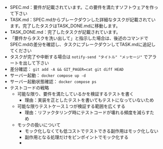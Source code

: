* SPEC.md：要件が記載されています。この要件を満たすソフトウェアを作って下さい
* TASK.md：SPEC.mdからブレークダウンした詳細なタスクが記載されています。完了したタスクはTASK_DONE.mdに移動します。
* TASK_DONE.md：完了したタスクが記載されています。
* 「要件からタスクを洗い出して」と指示した場合は、後述のコマンドでSPEC.mdの差分を確認し、タスクにブレークダウンしてTASK.mdに追記してください
* タスクが完了や中断する場合は `notify-send "タイトル" "メッセージ"` でアラートを出して下さい
* 差分確認： `git add -A && GIT_PAGER=cat git diff HEAD`
* サーバー起動： `docker compose up -d`
* サーバー起動状態確認： `docker compose ps`
* テストコードの戦略
    * 可能な限り、要件を満たしているかを検証するテストを書く
        * 理由：実装を正としたテストを書いてもテストになっていないため
    * 可能な限りテストケース１つが検証する範囲を広くする
        * 理由：リファクタリング時にテストコードが壊れる頻度を減らすため
    * モックの扱いについて
        * モック化しなくても低コストでテストできる副作用はモック化しない
        * 副作用となる処理だけをピンポイントでモック化する
        * 